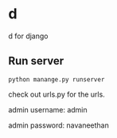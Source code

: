# d
d for django

## Run server

`python manange.py runserver`

check out urls.py for the urls.

admin username: admin

admin password: navaneethan
